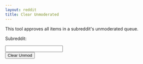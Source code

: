 ```yaml
---
layout: reddit
title: Clear Unmoderated
---
```


This tool approves all items in a subreddit's unmoderated queue.

<p>Subreddit:</p>
<input type="text" name="subreddit" id="sub-input"><br>
<button type="button" onClick="hitAPI()">Clear Unmod</button>
<div id="display-result"><div>
<script>
function hitAPI() {
    var sub = document.getElementById('sub-input').value
    var x= new XMLHttpRequest();
    x.open("POST", "https://api.captainmeta4.me/reddit/clear_unmod);
    x.withCredentials=true;
    x.setRequestHeader('Content-type','multipart/form-data');
    x.onload=function displayView(){
        var y = document.getElementById('display-result');
        y.innerHTML=r.response;
    }
    var data = new FormData();
    data.append('subreddit',sub);
    x.send(data);
}
</script>
